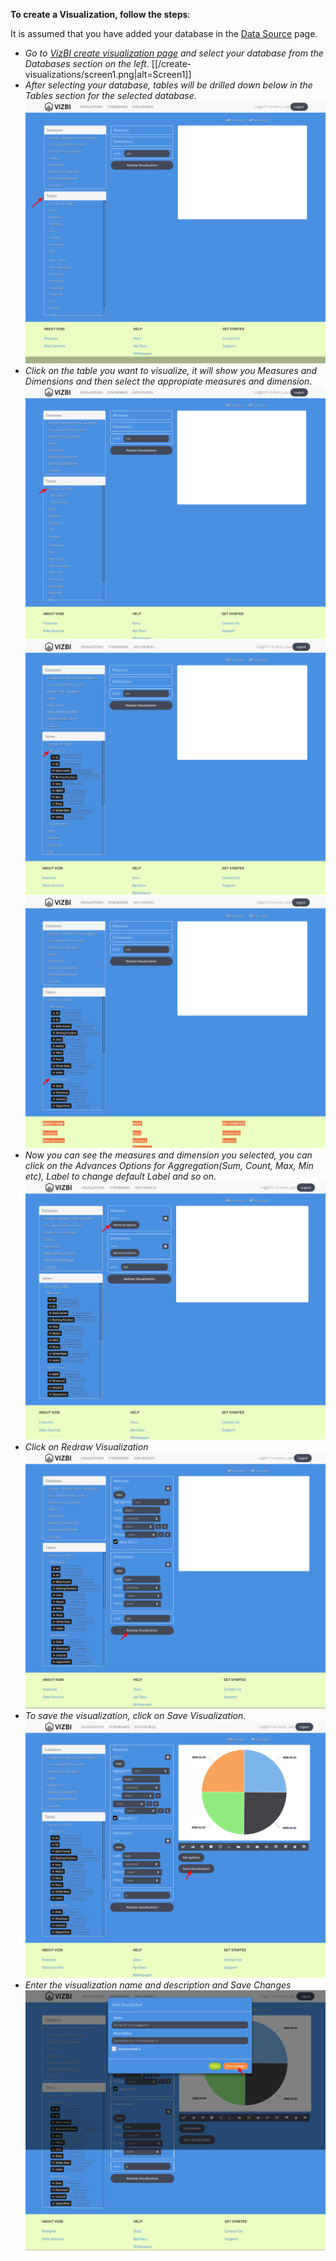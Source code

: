 **To create a Visualization, follow the steps**:

  It is assumed that you have added your database in the [Data Source](http://app.vizbi.com/#!/add-database) page.

  - *Go to [VizBI create visualization page](http://app.vizbi.com/#!/visualizations/create) and select your database from the Databases section on the left*.
  [[/create-visualizations/screen1.png|alt=Screen1]]
  - *After selecting your database, tables will be drilled down below in the Tables section for the selected database*.
  ![Screen2](https://github.com/agiliq/vizbi_help/blob/master/create-visualizations/screen2.png)
  - *Click on the table you want to visualize, it will show you Measures and Dimensions and then select the appropiate measures and dimension*.
  ![Screen3](https://github.com/agiliq/vizbi_help/blob/master/create-visualizations/screen3.png)
  ![Screen4](https://github.com/agiliq/vizbi_help/blob/master/create-visualizations/screen4.png)
  ![Screen5](https://github.com/agiliq/vizbi_help/blob/master/create-visualizations/screen5.png)
  - *Now you can see the measures and dimension you selected, you can click on the Advances Options for Aggregation(Sum, Count, Max, Min etc), Label to change default Label and so on*.
  ![Screen6](https://github.com/agiliq/vizbi_help/blob/master/create-visualizations/screen6.png)
  - *Click on Redraw Visualization*
  ![Screen7](https://github.com/agiliq/vizbi_help/blob/master/create-visualizations/screen8.png)
  - *To save the visualization, click on Save Visualization*.
  ![Screen8](https://github.com/agiliq/vizbi_help/blob/master/create-visualizations/screen9.png)
  - *Enter the visualization name and description and Save Changes*
  ![Screen9](https://github.com/agiliq/vizbi_help/blob/master/create-visualizations/screen10.png)
